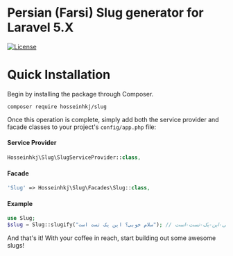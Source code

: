 # Persian (Farsi) Slug generator for Laravel 5.X

[![License](https://poser.pugx.org/laravel/framework/license.svg)](https://packagist.org/packages/laravel/framework)

# Quick Installation
Begin by installing the package through Composer.

```
composer require hosseinhkj/slug
```

Once this operation is complete, simply add both the service provider and facade classes to your project's `config/app.php` file:

#### Service Provider

```php
Hosseinhkj\Slug\SlugServiceProvider::class,
```

#### Facade

```php
'Slug' => Hosseinhkj\Slug\Facades\Slug::class,
```
#### Example
```php
use Slug;
$slug = Slug::slugify("سلام خوبی؟ این یک تست است"); // سلام-خوبی-این-یک-تست-است
```

And that's it! With your coffee in reach, start building out some awesome slugs!

